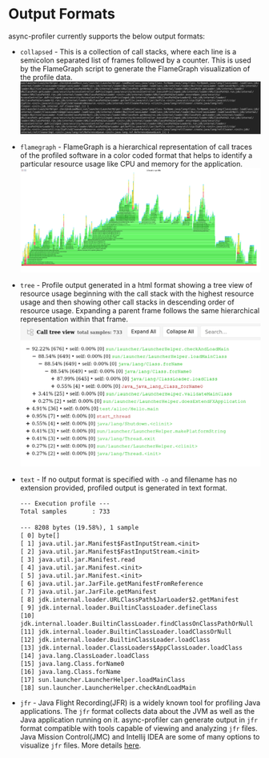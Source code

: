 # Output Formats

async-profiler currently supports the below output formats:
* `collapsed` - This is a collection of call stacks, where each line is a  semicolon separated list of frames followed
  by a counter. This is used by the FlameGraph script to generate the FlameGraph visualization of the profile data.
  ![](https://github.com/async-profiler/async-profiler/blob/master/.assets/images/collapsed_example.png)


* `flamegraph` - FlameGraph is a hierarchical representation of call traces of the profiled software in a color coded
  format that helps to identify a particular resource usage like CPU and memory for the application.
  ![](https://github.com/async-profiler/async-profiler/blob/master/.assets/images/flamegraph_example.png)


* `tree` - Profile output generated in a html format showing a tree view of resource usage beginning with the call stack
  with the highest resource usage and then showing other  call stacks in descending order of resource usage. Expanding a
  parent frame follows the same hierarchical representation within that frame.
  ![](https://github.com/async-profiler/async-profiler/blob/master/.assets/images/treeview_example.png)

* `text` -  If no output format is specified with `-o` and filename has no extension provided, profiled output is
  generated in text format.
  ```
  --- Execution profile ---
  Total samples       : 733
  
  --- 8208 bytes (19.58%), 1 sample
  [ 0] byte[]
  [ 1] java.util.jar.Manifest$FastInputStream.<init>
  [ 2] java.util.jar.Manifest$FastInputStream.<init>
  [ 3] java.util.jar.Manifest.read
  [ 4] java.util.jar.Manifest.<init>
  [ 5] java.util.jar.Manifest.<init>
  [ 6] java.util.jar.JarFile.getManifestFromReference
  [ 7] java.util.jar.JarFile.getManifest
  [ 8] jdk.internal.loader.URLClassPath$JarLoader$2.getManifest
  [ 9] jdk.internal.loader.BuiltinClassLoader.defineClass
  [10] jdk.internal.loader.BuiltinClassLoader.findClassOnClassPathOrNull
  [11] jdk.internal.loader.BuiltinClassLoader.loadClassOrNull
  [12] jdk.internal.loader.BuiltinClassLoader.loadClass
  [13] jdk.internal.loader.ClassLoaders$AppClassLoader.loadClass
  [14] java.lang.ClassLoader.loadClass
  [15] java.lang.Class.forName0
  [16] java.lang.Class.forName
  [17] sun.launcher.LauncherHelper.loadMainClass
  [18] sun.launcher.LauncherHelper.checkAndLoadMain
  ```

* `jfr` - Java Flight Recording(JFR) is a widely known tool for profiling Java applications. The `jfr` format collects data
  about the JVM as well as the Java application running on it. async-profiler can generate output in `jfr` format
  compatible with tools capable of viewing and analyzing `jfr` files. Java Mission Control(JMC) and Intellij IDEA are
  some of many options to visualize `jfr` files. More details [here](https://github.com/async-profiler/async-profiler/blob/master/JfrVisualization.md).
